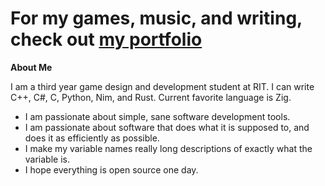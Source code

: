 # For my games, music, and writing, check out [my portfolio](https://the-argus.github.io/portfolio)

**About Me**

I am a third year game design and development student at RIT. I can write C++,
C#, C, Python, Nim, and Rust. Current favorite language is Zig.

- I am passionate about simple, sane software development tools.
- I am passionate about software that does what it is supposed to, and does it as efficiently as possible.
- I make my variable names really long descriptions of exactly what the variable is.
- I hope everything is open source one day.
